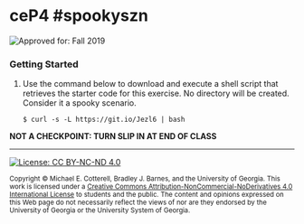 # ceP4 #spookyszn

![Approved for: Fall 2019](https://img.shields.io/badge/Approved%20for-Fall%202019-brightgreen)

### Getting Started

1. Use the command below to download and execute a shell script that retrieves 
   the starter code for this exercise. No directory will be created. Consider it a 
   spooky scenario. 

   ```
   $ curl -s -L https://git.io/Jezl6 | bash
   ```
      
**NOT A CHECKPOINT: TURN SLIP IN AT END OF CLASS**
    
<hr/>

[![License: CC BY-NC-ND 4.0](https://img.shields.io/badge/License-CC%20BY--NC--ND%204.0-lightgrey.svg)](http://creativecommons.org/licenses/by-nc-nd/4.0/)

<small>
Copyright &copy; Michael E. Cotterell, Bradley J. Barnes, and the University of Georgia.
This work is licensed under a <a rel="license" href="http://creativecommons.org/licenses/by-nc-nd/4.0/">Creative Commons Attribution-NonCommercial-NoDerivatives 4.0 International License</a> to students and the public.
The content and opinions expressed on this Web page do not necessarily reflect the views of nor are they endorsed by the University of Georgia or the University System of Georgia.
</small>

